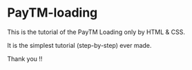 # PayTM-loading

This is the tutorial of the PayTM Loading only by HTML & CSS.

It is the simplest tutorial (step-by-step) ever made.

Thank you !!
